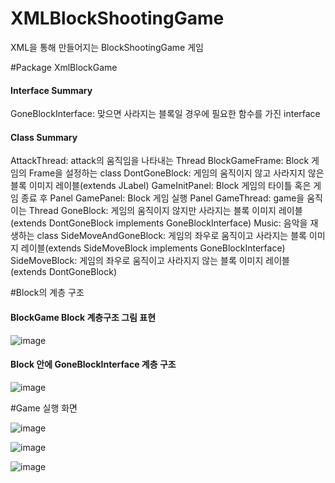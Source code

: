 # XMLBlockShootingGame
XML을 통해 만들어지는 BlockShootingGame 게임

#Package XmlBlockGame
<h4>Interface Summary</h4>
GoneBlockInterface: 맞으면 사라지는 블록일 경우에 필요한 함수를 가진 interface

<h4>Class Summary</h4>
AttackThread: attack의 움직임을 나타내는 Thread
BlockGameFrame: Block 게임의 Frame을 설정하는 class
DontGoneBlock: 게임의 움직이지 않고 사라지지 않은 블록 이미지 레이블(extends JLabel)
GameInitPanel: Block 게임의 타이틀 혹은 게임 종료 후 Panel
GamePanel: Block 게임 실행 Panel
GameThread: game을 움직이는 Thread
GoneBlock: 게임의 움직이지 않지만 사라지는 블록 이미지 레이블 (extends DontGoneBlock implements GoneBlockInterface)
Music: 음악을 재생하는 class
SideMoveAndGoneBlock: 게임의 좌우로 움직이고 사라지는 블록 이미지 레이블(extends SideMoveBlock implements GoneBlockInterface)
SideMoveBlock: 게임의 좌우로 움직이고 사라지지 않는 블록 이미지 레이블(extends DontGoneBlock)

#Block의 계층 구조

<h4>BlockGame Block 계층구조 그림 표현</h4>

![image](https://user-images.githubusercontent.com/109158497/199739565-731febf2-694a-46df-8235-5418b3059b08.png)

<h4>Block 안에 GoneBlockInterface 계층 구조</h4>

![image](https://user-images.githubusercontent.com/109158497/199739702-47c8878b-4b42-4fc7-98ef-ebaed33a62fc.png)

#Game 실행 화면

![image](https://user-images.githubusercontent.com/109158497/199740855-1898a0a4-6dfc-4ee4-a172-78f0dc474099.png)

![image](https://user-images.githubusercontent.com/109158497/199740975-a6eaea5b-40a4-424c-bd35-d844aa22d90d.png)

![image](https://user-images.githubusercontent.com/109158497/199741048-b2f51f9f-2414-4c90-85b2-51ce723c3276.png)
